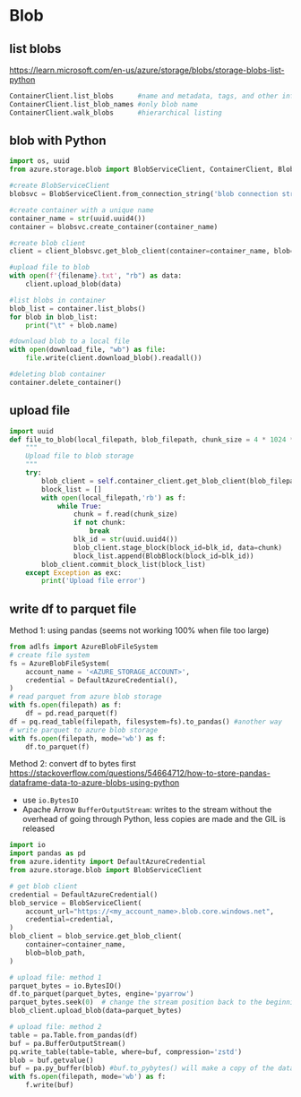 # Blob

## list blobs
https://learn.microsoft.com/en-us/azure/storage/blobs/storage-blobs-list-python
```py
ContainerClient.list_blobs      #name and metadata, tags, and other information associated with each blob
ContainerClient.list_blob_names #only blob name
ContainerClient.walk_blobs      #hierarchical listing
```

## blob with Python
```py
import os, uuid
from azure.storage.blob import BlobServiceClient, ContainerClient, BlobClient, __version__

#create BlobServiceClient
blobsvc = BlobServiceClient.from_connection_string('blob connection string')

#create container with a unique name
container_name = str(uuid.uuid4())
container = blobsvc.create_container(container_name)

#create blob client
client = client_blobsvc.get_blob_client(container=container_name, blob=filename)

#upload file to blob
with open(f'{filename}.txt', "rb") as data:
    client.upload_blob(data)

#list blobs in container
blob_list = container.list_blobs()
for blob in blob_list:
    print("\t" + blob.name)

#download blob to a local file
with open(download_file, "wb") as file:
    file.write(client.download_blob().readall())

#deleting blob container
container.delete_container()
```

## upload file 
```py
import uuid
def file_to_blob(local_filepath, blob_filepath, chunk_size = 4 * 1024 * 1024):
    """
    Upload file to blob storage
    """    
    try:
        blob_client = self.container_client.get_blob_client(blob_filepath)
        block_list = []
        with open(local_filepath,'rb') as f:
            while True:
                chunk = f.read(chunk_size)
                if not chunk:
                    break
                blk_id = str(uuid.uuid4())
                blob_client.stage_block(block_id=blk_id, data=chunk) 
                block_list.append(BlobBlock(block_id=blk_id))
        blob_client.commit_block_list(block_list)
    except Exception as exc:
        print('Upload file error')
```

## write df to parquet file
Method 1: using pandas (seems not working 100% when file too large)
```py
from adlfs import AzureBlobFileSystem
# create file system
fs = AzureBlobFileSystem(
    account_name = '<AZURE_STORAGE_ACCOUNT>',
    credential = DefaultAzureCredential(),
)
# read parquet from azure blob storage
with fs.open(filepath) as f:
    df = pd.read_parquet(f)
df = pq.read_table(filepath, filesystem=fs).to_pandas() #another way
# write parquet to azure blob storage
with fs.open(filepath, mode='wb') as f:
    df.to_parquet(f)
```

Method 2: convert df to bytes first
https://stackoverflow.com/questions/54664712/how-to-store-pandas-dataframe-data-to-azure-blobs-using-python

- use `io.BytesIO`
- Apache Arrow `BufferOutputStream`: writes to the stream without the overhead of going through Python, less copies are made and the GIL is released
```py
import io
import pandas as pd
from azure.identity import DefaultAzureCredential
from azure.storage.blob import BlobServiceClient

# get blob client
credential = DefaultAzureCredential()
blob_service = BlobServiceClient(
    account_url="https://<my_account_name>.blob.core.windows.net",
    credential=credential,
)
blob_client = blob_service.get_blob_client(
    container=container_name, 
    blob=blob_path,
)

# upload file: method 1
parquet_bytes = io.BytesIO()
df.to_parquet(parquet_bytes, engine='pyarrow')
parquet_bytes.seek(0)  # change the stream position back to the beginning after writing
blob_client.upload_blob(data=parquet_bytes)

# upload file: method 2
table = pa.Table.from_pandas(df)
buf = pa.BufferOutputStream()
pq.write_table(table=table, where=buf, compression='zstd')
blob = buf.getvalue()
buf = pa.py_buffer(blob) #buf.to_pybytes() will make a copy of the data
with fs.open(filepath, mode='wb') as f:
    f.write(buf)
```
